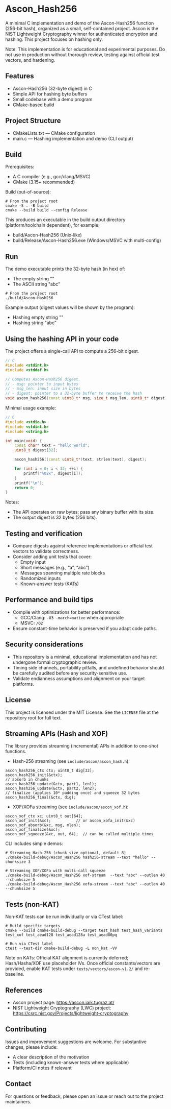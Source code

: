 # Ascon_Hash256

A minimal C implementation and demo of the Ascon-Hash256 function (256-bit hash), organized as a small, self-contained project. Ascon is the NIST Lightweight Cryptography winner for authenticated encryption and hashing. This project focuses on hashing only.

Note: This implementation is for educational and experimental purposes. Do not use in production without thorough review, testing against official test vectors, and hardening.

## Features

- Ascon-Hash256 (32-byte digest) in C
- Simple API for hashing byte buffers
- Small codebase with a demo program
- CMake-based build

## Project Structure

- CMakeLists.txt — CMake configuration
- main.c — Hashing implementation and demo (CLI output)

## Build

Prerequisites:
- A C compiler (e.g., gcc/clang/MSVC)
- CMake (3.15+ recommended)

Build (out-of-source):

```shell script
# From the project root
cmake -S . -B build
cmake --build build --config Release
```


This produces an executable in the build output directory (platform/toolchain dependent), for example:
- build/Ascon-Hash256 (Unix-like)
- build/Release/Ascon-Hash256.exe (Windows/MSVC with multi-config)

## Run

The demo executable prints the 32-byte hash (in hex) of:
- The empty string ""
- The ASCII string "abc"

```shell script
# From the project root
./build/Ascon-Hash256
```


Example output (digest values will be shown by the program):
- Hashing empty string ""
- Hashing string "abc"

## Using the hashing API in your code

The project offers a single-call API to compute a 256-bit digest.

```c++
// C
#include <stdint.h>
#include <stddef.h>

// Computes Ascon-Hash256 digest.
// - msg: pointer to input bytes
// - msg_len: input size in bytes
// - digest: pointer to a 32-byte buffer to receive the hash
void ascon_hash256(const uint8_t* msg, size_t msg_len, uint8_t* digest);
```


Minimal usage example:

```c++
// C
#include <stdio.h>
#include <stdint.h>
#include <string.h>

int main(void) {
    const char* text = "hello world";
    uint8_t digest[32];

    ascon_hash256((const uint8_t*)text, strlen(text), digest);

    for (int i = 0; i < 32; ++i) {
        printf("%02x", digest[i]);
    }
    printf("\n");
    return 0;
}
```


Notes:
- The API operates on raw bytes; pass any binary buffer with its size.
- The output digest is 32 bytes (256 bits).

## Testing and verification

- Compare digests against reference implementations or official test vectors to validate correctness.
- Consider adding unit tests that cover:
  - Empty input
  - Short messages (e.g., “a”, “abc”)
  - Messages spanning multiple rate blocks
  - Randomized inputs
  - Known-answer tests (KATs)

## Performance and build tips

- Compile with optimizations for better performance:
  - GCC/Clang: `-O3 -march=native` when appropriate
  - MSVC: `/O2`
- Ensure constant-time behavior is preserved if you adapt code paths.

## Security considerations

- This repository is a minimal, educational implementation and has not undergone formal cryptographic review.
- Timing side channels, portability pitfalls, and undefined behavior should be carefully audited before any security-sensitive use.
- Validate endianness assumptions and alignment on your target platforms.

## License

This project is licensed under the MIT License. See the `LICENSE` file at the repository root for full text.

## Streaming APIs (Hash and XOF)

The library provides streaming (incremental) APIs in addition to one-shot functions.

- Hash-256 streaming (see `include/ascon/ascon_hash.h`):
```
ascon_hash256_ctx ctx; uint8_t dig[32];
ascon_hash256_init(&ctx);
// absorb in chunks
ascon_hash256_update(&ctx, part1, len1);
ascon_hash256_update(&ctx, part2, len2);
// finalize (applies 10* padding once) and squeeze 32 bytes
ascon_hash256_final(&ctx, dig);
```

- XOF/XOFa streaming (see `include/ascon/ascon_xof.h`):
```
ascon_xof_ctx xc; uint8_t out[64];
ascon_xof_init(&xc);           // or ascon_xofa_init(&xc)
ascon_xof_absorb(&xc, msg, mlen);
ascon_xof_finalize(&xc);
ascon_xof_squeeze(&xc, out, 64);  // can be called multiple times
```

CLI includes simple demos:
```
# Streaming Hash-256 (chunk size optional, default 8)
./cmake-build-debug/Ascon_Hash256 hash256-stream --text "hello" --chunksize 3

# Streaming XOF/XOFa with multi-call squeeze
./cmake-build-debug/Ascon_Hash256 xof-stream  --text "abc" --outlen 40 --chunksize 5
./cmake-build-debug/Ascon_Hash256 xofa-stream --text "abc" --outlen 40 --chunksize 5
```

## Tests (non‑KAT)

Non‑KAT tests can be run individually or via CTest label:
```
# Build specific targets
cmake --build cmake-build-debug --target test_hash test_hash_variants test_xof test_aead128 test_aead128a test_aead80pq

# Run via CTest label
ctest --test-dir cmake-build-debug -L non_kat -VV
```

Note on KATs: Official KAT alignment is currently deferred; Hash/Hasha/XOF use placeholder IVs. Once official constants/vectors are provided, enable KAT tests under `tests/vectors/ascon-v1.2/` and re-baseline.

## References

- Ascon project page: https://ascon.iaik.tugraz.at/
- NIST Lightweight Cryptography (LWC) project: https://csrc.nist.gov/Projects/lightweight-cryptography

## Contributing

Issues and improvement suggestions are welcome. For substantive changes, please include:
- A clear description of the motivation
- Tests (including known-answer tests where applicable)
- Platform/CI notes if relevant

## Contact

For questions or feedback, please open an issue or reach out to the project maintainers.

